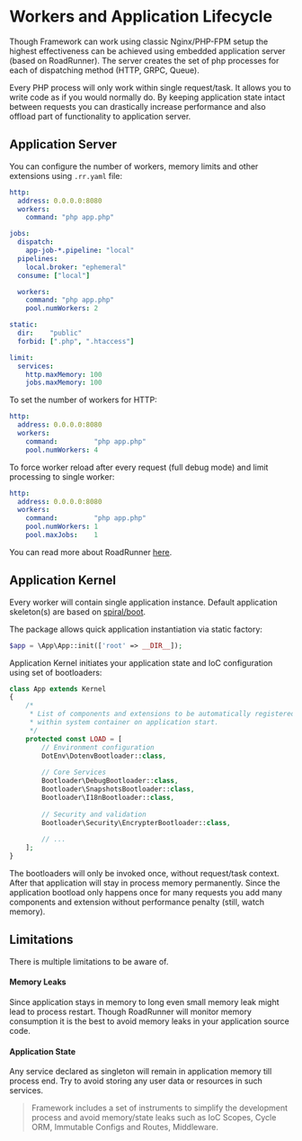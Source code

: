 # Workers and Application Lifecycle
Though Framework can work using classic Nginx/PHP-FPM setup the highest effectiveness can be achieved using 
embedded application server (based on RoadRunner). The server creates the set of php processes for each of dispatching 
method (HTTP, GRPC, Queue).

Every PHP process will only work within single request/task. It allows you to write code as if you would normally do. 
By keeping application state intact between requests you can drastically increase performance and also offload part
of functionality to application server.

## Application Server
You can configure the number of workers, memory limits and other extensions using `.rr.yaml` file:

```yaml
http:
  address: 0.0.0.0:8080
  workers:
    command: "php app.php"

jobs:
  dispatch:
    app-job-*.pipeline: "local"
  pipelines:
    local.broker: "ephemeral"
  consume: ["local"]

  workers:
    command: "php app.php"
    pool.numWorkers: 2

static:
  dir:    "public"
  forbid: [".php", ".htaccess"]

limit:
  services:
    http.maxMemory: 100
    jobs.maxMemory: 100
```

To set the number of workers for HTTP:

```yaml
http:
  address: 0.0.0.0:8080
  workers:
    command:         "php app.php"
    pool.numWorkers: 4
```

To force worker reload after every request (full debug mode) and limit processing to single worker:

```yaml
http:
  address: 0.0.0.0:8080
  workers:
    command:         "php app.php"
    pool.numWorkers: 1
    pool.maxJobs:    1
```

You can read more about RoadRunner [here](https://roadrunner.dev/docs).

## Application Kernel
Every worker will contain single application instance. Default application skeleton(s) are based 
on [spiral/boot](https://github.com/spiral/boot).

The package allows quick application instantiation via static factory:

```php
$app = \App\App::init(['root' => __DIR__]);
```

Application Kernel initiates your application state and IoC configuration using set of bootloaders:

```php
class App extends Kernel
{
    /*
     * List of components and extensions to be automatically registered
     * within system container on application start.
     */
    protected const LOAD = [
        // Environment configuration
        DotEnv\DotenvBootloader::class,
        
        // Core Services
        Bootloader\DebugBootloader::class,
        Bootloader\SnapshotsBootloader::class,
        Bootloader\I18nBootloader::class,
        
        // Security and validation
        Bootloader\Security\EncrypterBootloader::class,
        
        // ...
    ];
}
```

The bootloaders will only be invoked once, without request/task context. After that application will stay in process 
memory permanently. Since the application bootload only happens once for many requests you add many components and extension
without performance penalty (still, watch memory).

## Limitations
There is multiple limitations to be aware of.

#### Memory Leaks
Since application stays in memory to long even small memory leak might lead to process restart. Though RoadRunner
will monitor memory consumption it is the best to avoid memory leaks in your application source code.

#### Application State
Any service declared as singleton will remain in application memory till process end. Try to avoid storing any user data
or resources in such services. 

> Framework includes a set of instruments to simplify the development process and avoid memory/state leaks such as 
IoC Scopes, Cycle ORM, Immutable Configs and Routes, Middleware.